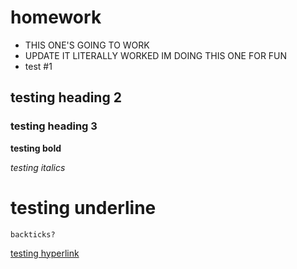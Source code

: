# homework

+ THIS ONE'S GOING TO WORK
+ UPDATE IT LITERALLY WORKED IM DOING THIS ONE FOR FUN
+ test #1

## testing heading 2

### testing heading 3

**testing bold**

*testing italics*

testing underline
=================

``` backticks? ```

[testing hyperlink](https://github.com/iankorf/MCB185-legacy/tree/main/unit0_tools_of_the_trade)